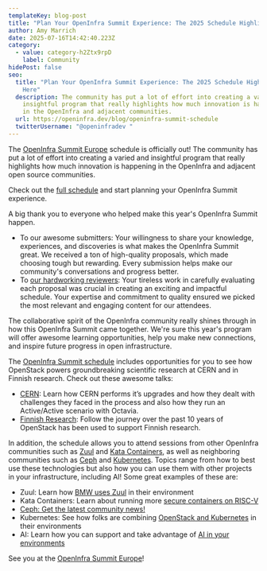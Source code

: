 ```yaml
---
templateKey: blog-post
title: "Plan Your OpenInfra Summit Experience: The 2025 Schedule Highlights Are Here"
author: Amy Marrich
date: 2025-07-16T14:42:40.223Z
category:
  - value: category-h2Ztx9rpD
    label: Community
hidePost: false
seo:
  title: "Plan Your OpenInfra Summit Experience: The 2025 Schedule Highlights Are
    Here"
  description: The community has put a lot of effort into creating a varied and
    insightful program that really highlights how much innovation is happening
    in the OpenInfra and adjacent communities.
  url: https://openinfra.dev/blog/openinfra-summit-schedule
  twitterUsername: "@openinfradev "
---
```

The [OpenInfra Summit Europe](https://summit2025.openinfra.org/) schedule is officially out! The community has put a lot of effort into creating a varied and insightful program that really highlights how much innovation is happening in the OpenInfra and adjacent open source communities.

Check out the [full schedule](https://summit2025.openinfra.org/a/schedule/) and start planning your OpenInfra Summit experience. 

A big thank you to everyone who helped make this year's OpenInfra Summit happen.

* To our awesome submitters: Your willingness to share your knowledge, experiences, and discoveries is what makes the OpenInfra Summit great. We received a ton of high-quality proposals, which made choosing tough but rewarding. Every submission helps make our community's conversations and progress better.
* To [our hardworking reviewers](https://summit2025.openinfra.org/who-we-are/): Your tireless work in carefully evaluating each proposal was crucial in creating an exciting and impactful schedule. Your expertise and commitment to quality ensured we picked the most relevant and engaging content for our attendees.

The collaborative spirit of the OpenInfra community really shines through in how this OpenInfra Summit came together. We're sure this year's program will offer awesome learning opportunities, help you make new connections, and inspire future progress in open infrastructure.

The [OpenInfra Summit schedule](https://summit2025.openinfra.org/a/schedule/) includes opportunities for you to see how OpenStack powers groundbreaking scientific research at CERN and in Finnish research. Check out these awesome talks:

* [CERN](https://summit2025.openinfra.org/a/schedule/#view=calendar&company=cern): Learn how CERN performs it’s upgrades and how they dealt with challenges they faced in the process and also how they run an Active/Active scenario with Octavia.
* [Finnish Research](https://summit2025.openinfra.org/a/schedule/#view=calendar&title=Finnish%20Research): Follow the journey over the past 10 years of OpenStack has been used to support Finnish research.

In addition, the schedule allows you to attend sessions from other OpenInfra communities such as [Zuul](zuulci.org) and [Kata Containers](katacontainers.io), as well as neighboring communities such as [Ceph](https://ceph.io/en/) and [Kubernetes](kubernetes.io). Topics range from how to best use these technologies but also how you can use them with other projects in your infrastructure, including AI! Some great examples of these are:

* Zuul: Learn how [BMW uses Zuul](https://summit2025.openinfra.org/a/schedule/#view=calendar&company=bmw%20carit%20gmbh) in their environment
* Kata Containers: Learn about running more [secure containers on RISC-V](https://summit2025.openinfra.org/a/schedule/#view=calendar&title=RISC-V)
* [Ceph: Get the latest community news!](https://summit2025.openinfra.org/a/schedule/#view=calendar&title=Cephalopod)
* Kubernetes: See how folks are combining [OpenStack and Kubernetes](https://summit2025.openinfra.org/a/schedule/#view=calendar&tags=4859) in their environments
* AI: Learn how you can support and take advantage of [AI in your environments](https://summit2025.openinfra.org/a/schedule/#view=calendar&track=491) 

See you at the [OpenInfra Summit Europe](https://summit2025.openinfra.org/)!